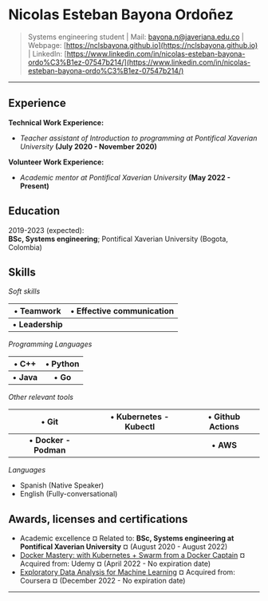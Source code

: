 Nicolas Esteban Bayona Ordoñez
============

> Systems engineering student | Mail: [bayona.n@javeriana.edu.co](mailto:bayona.n@javeriana.edu.co) | Webpage: [https://nclsbayona.github.io](https://nclsbayona.github.io) | LinkedIn: [https://www.linkedin.com/in/nicolas-esteban-bayona-ordo%C3%B1ez-07547b214/](https://www.linkedin.com/in/nicolas-esteban-bayona-ordo%C3%B1ez-07547b214/)
 
---

Experience
----------
**Technical Work Experience:**

   - _Teacher assistant of Introduction to programming at Pontifical Xaverian University_ **(July 2020 - November 2020)**

**Volunteer Work Experience:**

  - _Academic mentor at Pontifical Xaverian University_ **(May 2022 - Present)**

Education
---------

2019-2023 (expected):\
**BSc, Systems engineering**; Pontifical Xaverian University (Bogota, Colombia)

**Skills**
--------------------------
  
_Soft skills_

| • **Teamwork**  | • **Effective communication** |
|:---------------:|:-----------------------------:|
| • **Leadership** |     |

_Programming Languages_

| • **C++**  | • **Python** |
|:----------:|:------------:|
| • **Java** | • **Go**     |

_Other relevant tools_

| • **Git**             | • **Kubernetes - Kubectl** | • **Github Actions** |
|:---------------------:|:--------------------------:|:--------------------:|
| • **Docker - Podman** |                            | • **AWS**            |

_Languages_

- Spanish (Native Speaker)
- English (Fully-conversational)

Awards, licenses and certifications
----------------------------------------
- Academic excellence ¤ Related to: **BSc, Systems engineering at Pontifical Xaverian University** ¤ (August 2020 - August 2022)
- [Docker Mastery: with Kubernetes + Swarm from a Docker Captain](https://www.udemy.com/certificate/UC-464729cf-7e83-4cda-8990-f3632121d329/) ¤ Acquired from: Udemy ¤ (April 2022 - No expiration date)
- [Exploratory Data Analysis for Machine Learning]([https://www.udemy.com/certificate/UC-464729cf-7e83-4cda-8990-f3632121d329/](https://coursera.org/verify/FVGG93FLQ357)) ¤ Acquired from: Coursera ¤ (December 2022 - No expiration date)
 
------